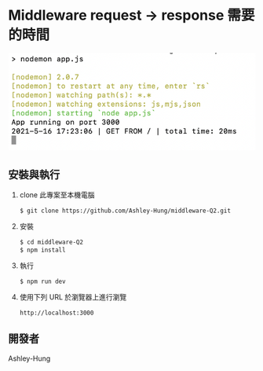 # Middleware request -> response 需要的時間

![demo image](https://github.com/Ashley-Hung/middleware-Q2/blob/master/Q2.png)



## 安裝與執行

1. clone 此專案至本機電腦

   ```
   $ git clone https://github.com/Ashley-Hung/middleware-Q2.git
   ```

2. 安裝

   ```
   $ cd middleware-Q2
   $ npm install
   ```

3. 執行

   ```
   $ npm run dev
   ```

4. 使用下列 URL 於瀏覽器上進行瀏覽

   ```
   http://localhost:3000
   ```




## 開發者

Ashley-Hung



